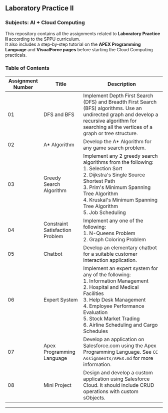 ## Laboratory Practice II

### Subjects: AI + Cloud Computing

This repository contains all the assignments related to **Laboratory Practice II** according to the SPPU curriculum.  
It also includes a step-by-step tutorial on the **APEX Programming Language** and **VisualForce pages** before starting the Cloud Computing practicals.

### Table of Contents

| Assignment Number | Title                           | Description                                                                                                                                                                                                                                                      |
| ----------------- | ------------------------------- | ---------------------------------------------------------------------------------------------------------------------------------------------------------------------------------------------------------------------------------------------------------------- |
| 01                | DFS and BFS                     | Implement Depth First Search (DFS) and Breadth First Search (BFS) algorithms. Use an undirected graph and develop a recursive algorithm for searching all the vertices of a graph or tree structure.                                                             |
| 02                | A\* Algorithm                   | Develop the A\* Algorithm for any game search problem.                                                                                                                                                                                                           |
| 03                | Greedy Search Algorithm         | Implement any 2 greedy search algorithms from the following: <br>1. Selection Sort<br>2. Dijkstra's Single Source Shortest Path<br>3. Prim's Minimum Spanning Tree Algorithm<br>4. Kruskal's Minimum Spanning Tree Algorithm<br>5. Job Scheduling                |
| 04                | Constraint Satisfaction Problem | Implement any one of the following:<br>1. N-Queens Problem<br>2. Graph Coloring Problem                                                                                                                                                                          |
| 05                | Chatbot                         | Develop an elementary chatbot for a suitable customer interaction application.                                                                                                                                                                                   |
| 06                | Expert System                   | Implement an expert system for any of the following:<br>1. Information Management<br>2. Hospital and Medical Facilities<br>3. Help Desk Management<br>4. Employee Performance Evaluation<br>5. Stock Market Trading<br>6. Airline Scheduling and Cargo Schedules |
| 07                | Apex Programming Language       | Develop an application on Salesforce.com using the Apex Programming Language. See `CC Assignments/APEX.md` for more information.                                                                                                                                 |
| 08                | Mini Project                    | Design and develop a custom application using Salesforce Cloud. It should include CRUD operations with custom sObjects.                                                                                                                                          |

---
